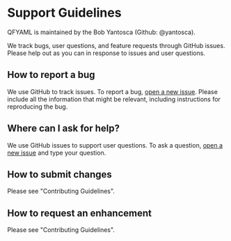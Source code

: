 # Support Guidelines

QFYAML is maintained by the Bob Yantosca (Github: @yantosca).

We track bugs, user questions, and feature requests through GitHub issues. 
Please help out as you can in response to issues and user questions.

## How to report a bug
We use GitHub to track issues. To report a bug, [open a new
issue](https://github.com/yantosca/qfyaml/issues/). Please include 
all the information that might be relevant, including instructions for
reproducing the bug.

## Where can I ask for help?
We use GitHub issues to support user questions. To ask a question,
[open a new
issue](https://github.com/yantosca/qfyaml/issues) and type your question.

## How to submit changes
Please see "Contributing Guidelines".

## How to request an enhancement
Please see "Contributing Guidelines".
